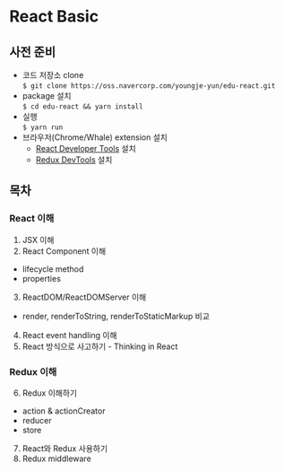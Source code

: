 # React Basic

## 사전 준비
- 코드 저장소 clone  
  `$ git clone https://oss.navercorp.com/youngje-yun/edu-react.git`
- package 설치  
 `$ cd edu-react && yarn install`
- 실행  
  `$ yarn run`
- 브라우저(Chrome/Whale) extension 설치 
  - [React Developer Tools](https://chrome.google.com/webstore/detail/react-developer-tools/fmkadmapgofadopljbjfkapdkoienihi) 설치
  - [Redux DevTools](https://chrome.google.com/webstore/detail/redux-devtools/lmhkpmbekcpmknklioeibfkpmmfibljd) 설치 

## 목차

### React 이해 
1. JSX 이해 
2. React Component 이해
  - lifecycle method
  - properties
3. ReactDOM/ReactDOMServer 이해 
  - render, renderToString, renderToStaticMarkup 비교 
4. React event handling 이해 
5. React 방식으로 사고하기 - Thinking in React 
 
### Redux 이해 
6. Redux 이해하기 
  - action & actionCreator
  - reducer
  - store
7.  React와 Redux 사용하기
8. Redux middleware
